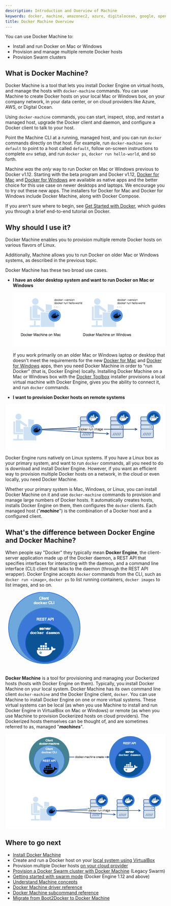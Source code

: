 ```yaml
---
description: Introduction and Overview of Machine
keywords: docker, machine, amazonec2, azure, digitalocean, google, openstack, rackspace, softlayer, virtualbox, vmwarefusion, vmwarevcloudair, vmwarevsphere, exoscale
title: Docker Machine Overview
---
```


You can use Docker Machine to:

* Install and run Docker on Mac or Windows
* Provision and manage multiple remote Docker hosts
* Provision Swarm clusters

## What is Docker Machine?

Docker Machine is a tool that lets you install Docker Engine on virtual hosts,
and manage the hosts with `docker-machine` commands. You can use Machine to
create Docker hosts on your local Mac or Windows box, on your company network,
in your data center, or on cloud providers like Azure, AWS, or Digital Ocean.

Using `docker-machine` commands, you can start, inspect, stop, and restart a
managed host, upgrade the Docker client and daemon, and configure a Docker
client to talk to your host.

Point the Machine CLI at a running, managed host, and you can run `docker`
commands directly on that host. For example, run `docker-machine env default` to
point to a host called `default`, follow on-screen instructions to complete
`env` setup, and run `docker ps`, `docker run hello-world`, and so forth.

Machine _was_ the _only_ way to run Docker on Mac or Windows previous to Docker
v1.12. Starting with the beta program and Docker v1.12, [Docker for
Mac](/docker-for-mac/index.md) and [Docker for
Windows](/docker-for-windows/index.md) are available as native apps and the
better choice for this use case on newer desktops and laptops. We encourage you
to try out these new apps. The installers for Docker for Mac and Docker for
Windows include Docker Machine, along with Docker Compose.

If you aren't sure where to begin, see [Get Started with Docker](/get-started/),
which guides you through a brief end-to-end tutorial on Docker.

## Why should I use it?

Docker Machine enables you to provision multiple remote Docker hosts on various
flavors of Linux.

Additionally, Machine allows you to run Docker on older Mac or Windows systems,
as described in the previous topic.

Docker Machine has these two broad use cases.

* **I have an older desktop system and want to run Docker on Mac or Windows**

  ![Docker Machine on Mac and Windows](img/machine-mac-win.png)

  If you work primarily on an older Mac or Windows laptop or desktop that doesn't meet the requirements for the new [Docker for Mac](/docker-for-mac/index.md) and [Docker for Windows](/docker-for-windows/index.md) apps, then you need Docker Machine in order to "run Docker" (that is, Docker Engine) locally. Installing Docker Machine on a Mac or Windows box with the [Docker Toolbox](/toolbox/overview.md) installer provisions a local virtual machine with Docker Engine, gives you the ability to connect it, and run `docker` commands.

*  **I want to provision Docker hosts on remote systems**

  ![Docker Machine for provisioning multiple systems](img/provision-use-case.png)

  Docker Engine runs natively on Linux systems. If you have a Linux box as your
  primary system, and want to run `docker` commands, all you need to do is
  download and install Docker Engine. However, if you want an efficient way to
  provision multiple Docker hosts on a network, in the cloud or even locally,
  you need Docker Machine.

  Whether your primary system is Mac, Windows, or Linux, you can install Docker
  Machine on it and use `docker-machine` commands to provision and manage large
  numbers of Docker hosts. It automatically creates hosts, installs Docker
  Engine on them, then configures the `docker` clients. Each managed host
  ("**_machine_**") is the combination of a Docker host and a configured client.

## What's the difference between Docker Engine and Docker Machine?

When people say "Docker" they typically mean **Docker Engine**, the
client-server application made up of the Docker daemon, a REST API that
specifies interfaces for interacting with the daemon, and a command line
interface (CLI) client that talks to the daemon (through the REST API wrapper).
Docker Engine accepts `docker` commands from the CLI, such as
`docker run <image>`, `docker ps` to list running containers, `docker images`
to list images, and so on.

![Docker Engine](img/engine.png)

**Docker Machine** is a tool for provisioning and managing your Dockerized hosts
(hosts with Docker Engine on them). Typically, you install Docker Machine on
your local system. Docker Machine has its own command line client
`docker-machine` and the Docker Engine client, `docker`. You can use Machine to
install Docker Engine on one or more virtual systems. These virtual systems can
be local (as when you use Machine to install and run Docker Engine in VirtualBox
on Mac or Windows) or remote (as when you use Machine to provision Dockerized
hosts on cloud providers). The Dockerized hosts themselves can be thought of,
and are sometimes referred to as, managed "**_machines_**".

![Docker Machine](img/machine.png)

## Where to go next

- [Install Docker Machine](install-machine.md)
- Create and run a Docker host on your [local system using VirtualBox](get-started.md)
- Provision multiple Docker hosts [on your cloud provider](get-started-cloud.md)
- [Provision a Docker Swarm cluster with Docker Machine](/swarm/provision-with-machine.md) (Legacy Swarm)
- [Getting started with swarm mode](/engine/swarm/swarm-tutorial/) (Docker Engine 1.12 and above)
- [Understand Machine concepts](concepts.md)
- [Docker Machine driver reference](drivers/index.md)
- [Docker Machine subcommand reference](reference/index.md)
- [Migrate from Boot2Docker to Docker Machine](migrate-to-machine.md)
